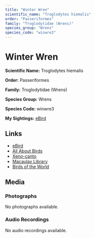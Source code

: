 ```yaml
---
title: "Winter Wren"
scientific_name: "Troglodytes hiemalis"
order: "Passeriformes"
family: "Troglodytidae (Wrens)"
species_group: "Wrens"
species_code: "winwre3"
---
```


# Winter Wren

**Scientific Name:** Troglodytes hiemalis

**Order:** Passeriformes

**Family:** Troglodytidae (Wrens)

**Species Group:** Wrens

**Species Code:** winwre3

**My Sightings:** [eBird](https://ebird.org/lifelist?r=world&time=life&spp=winwre3)

## Links
* [eBird](https://ebird.org/species/winwre3) 
* [All About Birds](https://www.allaboutbirds.org/guide/winwre3) 
* [Xeno-canto](https://www.xeno-canto.org/species/troglodytes-hiemalis) 
* [Macaulay Library](https://search.macaulaylibrary.org/catalog?taxonCode=winwre3&sort=rating_rank_desc)
* [Birds of the World](https://birdsoftheworld.org/bow/species/winwre3)

## Media
### Photographs
No photographs available.

### Audio Recordings
No audio recordings available.
